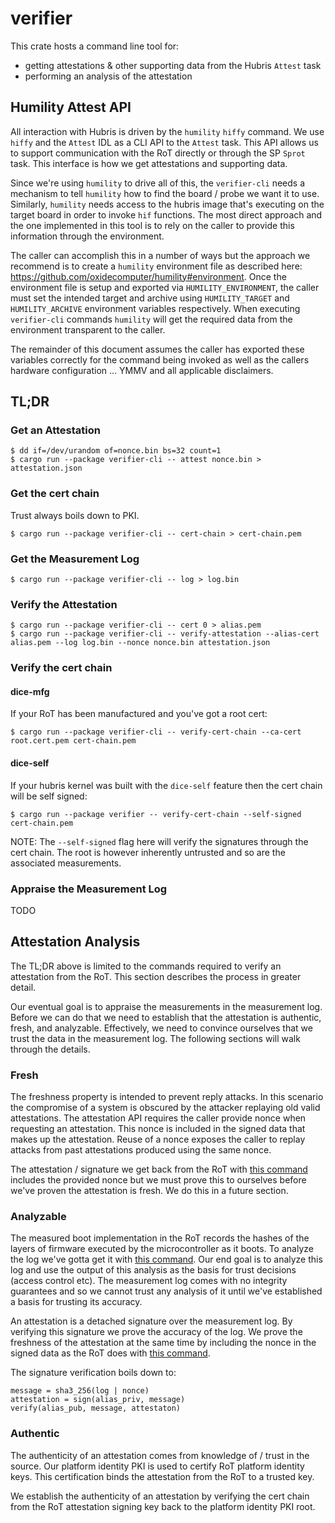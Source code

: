# verifier

This crate hosts a command line tool for:
- getting attestations & other supporting data from the Hubris `Attest` task
- performing an analysis of the attestation

## Humility Attest API

All interaction with Hubris is driven by the `humility` `hiffy` command. We use
`hiffy` and the `Attest` IDL as a CLI API to the `Attest` task. This API allows
us to support communication with the RoT directly or through the SP `Sprot`
task. This interface is how we get attestations and supporting data.

Since we're using `humility` to drive all of this, the `verifier-cli` needs a
mechanism to tell `humility` how to find the board / probe we want it to use.
Similarly, `humility` needs access to the hubris image that's executing on the
target board in order to invoke `hif` functions. The most direct approach and
the one implemented in this tool is to rely on the caller to provide this
information through the environment.

The caller can accomplish this in a number of ways but the approach we
recommend is to create a `humility` environment file as described here:
https://github.com/oxidecomputer/humility#environment. Once the environment
file is setup and exported via `HUMILITY_ENVIRONMENT`, the caller must set the
intended target and archive using `HUMILITY_TARGET` and `HUMILITY_ARCHIVE`
environment variables respectively. When executing `verifier-cli` commands
`humility` will get the required data from the environment transparent to the
caller.

The remainder of this document assumes the caller has exported these variables
correctly for the command being invoked as well as the callers hardware
configuration ... YMMV and all applicable disclaimers.

## TL;DR

### Get an Attestation

```shell
$ dd if=/dev/urandom of=nonce.bin bs=32 count=1
$ cargo run --package verifier-cli -- attest nonce.bin > attestation.json
```

### Get the cert chain

Trust always boils down to PKI.

```shell
$ cargo run --package verifier-cli -- cert-chain > cert-chain.pem
```

### Get the Measurement Log

```shell
$ cargo run --package verifier-cli -- log > log.bin
```

### Verify the Attestation

```shell
$ cargo run --package verifier-cli -- cert 0 > alias.pem
$ cargo run --package verifier-cli -- verify-attestation --alias-cert alias.pem --log log.bin --nonce nonce.bin attestation.json
```

### Verify the cert chain

#### dice-mfg

If your RoT has been manufactured and you've got a root cert:

```shell
$ cargo run --package verifier-cli -- verify-cert-chain --ca-cert root.cert.pem cert-chain.pem
```

#### dice-self

If your hubris kernel was built with the `dice-self` feature then the cert
chain will be self signed:

```shell
$ cargo run --package verifier -- verify-cert-chain --self-signed cert-chain.pem
```

NOTE: The `--self-signed` flag here will verify the signatures through the cert
chain. The root is however inherently untrusted and so are the associated
measurements.

### Appraise the Measurement Log

TODO

## Attestation Analysis

The TL;DR above is limited to the commands required to verify an attestation
from the RoT. This section describes the process in greater detail.

Our eventual goal is to appraise the measurements in the measurement log.
Before we can do that we need to establish that the attestation is authentic,
fresh, and analyzable. Effectively, we need to convince ourselves that we trust
the data in the measurement log. The following sections will walk through the
details.

### Fresh

The freshness property is intended to prevent reply attacks. In this scenario
the compromise of a system is obscured by the attacker replaying old valid
attestations. The attestation API requires the caller provide nonce when
requesting an attestation. This nonce is included in the signed data that makes
up the attestation. Reuse of a nonce exposes the caller to replay attacks from
past attestations produced using the same nonce.

The attestation / signature we get back from the RoT with [this
command](#get-an-attestation) includes the provided nonce but we must prove
this to ourselves before we've proven the attestation is fresh. We do this in a
future section.

### Analyzable

The measured boot implementation in the RoT records the hashes of the layers of
firmware executed by the microcontroller as it boots. To analyze the log we've
gotta get it with [this command](#get-the-measurement-log). Our end goal is to
analyze this log and use the output of this analysis as the basis for trust
decisions (access control etc). The measurement log comes with no integrity
guarantees and so we cannot trust any analysis of it until we've established a
basis for trusting its accuracy.

An attestation is a detached signature over the measurement log. By verifying
this signature we prove the accuracy of the log. We prove the freshness of the
attestation at the same time by including the nonce in the signed data as the
RoT does with [this command](#verify-the-attestation).

The signature verification boils down to:
```
message = sha3_256(log | nonce)
attestation = sign(alias_priv, message)
verify(alias_pub, message, attestaton)
```

### Authentic

The authenticity of an attestation comes from knowledge of / trust in the source.
Our platform identity PKI is used to certify RoT platform identity keys.
This certification binds the attestation from the RoT to a trusted key.

We establish the authenticity of an attestation by verifying the cert chain
from the RoT attestation signing key back to the platform identity PKI root.
